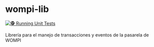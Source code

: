 # wompi-lib

[![🕵 Running Unit Tests](https://github.com/asincode-sas/wompi-lib/actions/workflows/unit-tests.yaml/badge.svg)](https://github.com/asincode-sas/wompi-lib/actions/workflows/unit-tests.yaml)

Librería para el manejo de transacciones y eventos de la pasarela de WOMPI
